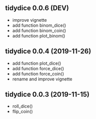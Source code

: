 ## tidydice 0.0.6 (DEV)

* improve vignette
* add function binom_dice()
* add function binom_coin()
* add function plot_binom()

## tidydice 0.0.4 (2019-11-26)

* add function plot_dice()
* add function force_dice()
* add function force_coin()
* rename and improve vignette

## tidydice 0.0.3 (2019-11-15)

* roll_dice()
* flip_coin()